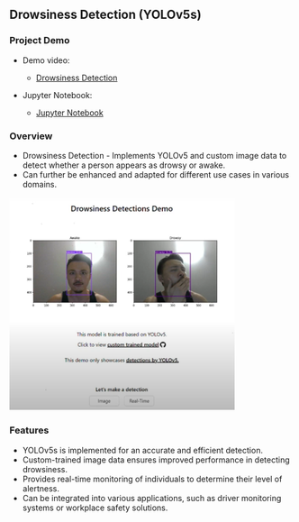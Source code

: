 ## Drowsiness Detection (YOLOv5s)

### Project Demo

- Demo video:
  - [Drowsiness Detection](https://www.youtube.com/watch?v=KFHNxGSGBc8&feature=youtu.be)
 
- Jupyter Notebook:
  - [Jupyter Notebook](https://github.com/andrewtclin/drowsiness-detections/blob/master/backend/core/model/drowsiness_detection.ipynb)

### Overview

- Drowsiness Detection - Implements YOLOv5 and custom image data to detect whether a person appears as drowsy or awake.
- Can further be enhanced and adapted for different use cases in various domains.

<img src="drowsiness_demo.png" alt="Alt Text" width="400" height="auto">

### Features

- YOLOv5s is implemented for an accurate and efficient detection.
- Custom-trained image data ensures improved performance in detecting drowsiness.
- Provides real-time monitoring of individuals to determine their level of alertness.
- Can be integrated into various applications, such as driver monitoring systems or workplace safety solutions.
